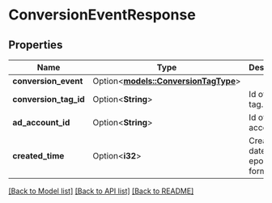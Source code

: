 # ConversionEventResponse

## Properties

Name | Type | Description | Notes
------------ | ------------- | ------------- | -------------
**conversion_event** | Option<[**models::ConversionTagType**](ConversionTagType.md)> |  | [optional]
**conversion_tag_id** | Option<**String**> | Id of the tag. | [optional]
**ad_account_id** | Option<**String**> | Id of the ad account. | [optional]
**created_time** | Option<**i32**> | Creation date in epoch format. | [optional]

[[Back to Model list]](../README.md#documentation-for-models) [[Back to API list]](../README.md#documentation-for-api-endpoints) [[Back to README]](../README.md)


